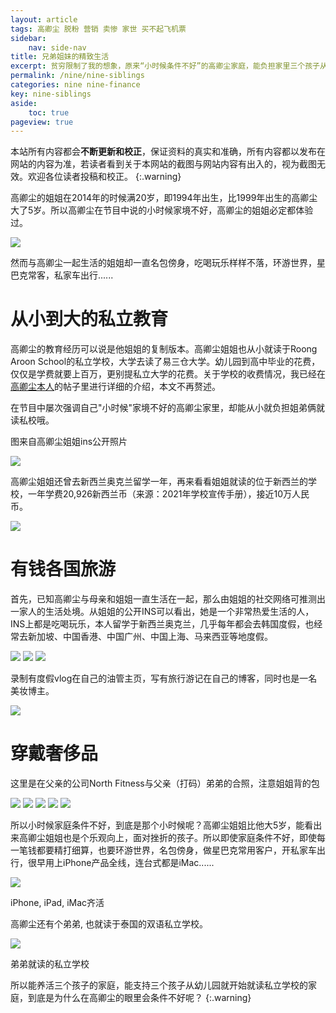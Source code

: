 ```yaml
---
layout: article
tags: 高卿尘 脱粉 营销 卖惨 家世 买不起飞机票
sidebar: 
    nav: side-nav
title: 兄弟姐妹的精致生活
excerpt: 贫穷限制了我的想象，原来“小时候条件不好”的高卿尘家庭，能负担家里三个孩子从幼儿园到大学的私立教育。
permalink: /nine/nine-siblings
categories: nine nine-finance
key: nine-siblings
aside:
    toc: true
pageview: true
---
```


本站所有内容都会**不断更新和校正**，保证资料的真实和准确，所有内容都以发布在网站的内容为准，若读者看到关于本网站的截图与网站内容有出入的，视为截图无效。欢迎各位读者投稿和校正。
{:.warning}

高卿尘的姐姐在2014年的时候满20岁，即1994年出生，比1999年出生的高卿尘大了5岁。所以高卿尘在节目中说的小时候家境不好，高卿尘的姐姐必定都体验过。

<div class="card">
  <div class="card__image">
    <img class="image" src="../assets/images/nine/nine-family/nine-siste-07.png"/>
  </div>
</div>

然而与高卿尘一起生活的姐姐却一直名包傍身，吃喝玩乐样样不落，环游世界，星巴克常客，私家车出行......

# 从小到大的私立教育

高卿尘的教育经历可以说是他姐姐的复制版本。高卿尘姐姐也从小就读于Roong Aroon School的私立学校，大学去读了易三仓大学。幼儿园到高中毕业的花费，仅仅是学费就要上百万，更别提私立大学的花费。关于学校的收费情况，我已经在[高卿尘本人](https://into1-police.github.io/nine/nine-finance)的帖子里进行详细的介绍，本文不再赘述。

在节目中屡次强调自己"小时候"家境不好的高卿尘家里，却能从小就负担姐弟俩就读私校哦。

图来自高卿尘姐姐ins公开照片

<div class="card">
  <div class="card__image">
    <img class="image" src="../assets/images/nine/nine-family/nine-sister-14.JPG"/>
  </div>
</div>

高卿尘姐姐还曾去新西兰奥克兰留学一年，再来看看姐姐就读的位于新西兰的学校，一年学费20,926新西兰币（来源：2021年学校宣传手册），接近10万人民币。 

<div class="card">
  <div class="card__image">
    <img class="image" src="../assets/images/nine/nine-family/nine-sister-06.png"/>
  </div>
</div>

# 有钱各国旅游

首先，已知高卿尘与母亲和姐姐一直生活在一起，那么由姐姐的社交网络可推测出一家人的生活处境。从姐姐的公开INS可以看出，她是一个非常热爱生活的人，INS上都是吃喝玩乐，本人留学于新西兰奥克兰，几乎每年都会去韩国度假，也经常去新加坡、中国香港、中国广州、中国上海、马来西亚等地度假。

<div class="card">
  <div class="card__image">
    <img class="image" src="../assets/images/nine/nine-family/nine-sister-01.png"/>
    <img class="image" src="../assets/images/nine/nine-family/nine-sister-12.jpeg"/>
    <img class="image" src="../assets/images/nine/nine-family/nine-sister-13.jpeg"/>
  </div>
</div>

录制有度假vlog在自己的油管主页，写有旅行游记在自己的博客，同时也是一名美妆博主。

<div class="card">
  <div class="card__image">
    <img class="image" src="../assets/images/nine/nine-family/nine-sister-02.png"/>
  </div>
</div>

# 穿戴奢侈品

这里是在父亲的公司North Fitness与父亲（打码）弟弟的合照，注意姐姐背的包
<div class="card">
  <div class="card__image">
    <img class="image" src="../assets/images/nine/nine-family/nine-sister-03.png"/>
    <img class="image" src="../assets/images/nine/nine-family/nine-sister-04.png"/>
    <img class="image" src="../assets/images/nine/nine-family/nine-sister-09.jpeg"/>
    <img class="image" src="../assets/images/nine/nine-family/nine-sister-10.jpeg"/>
    <img class="image" src="../assets/images/nine/nine-family/nine-sister-11.jpeg"/>
  </div>
</div>

所以小时候家庭条件不好，到底是那个小时候呢？高卿尘姐姐比他大5岁，能看出来高卿尘姐姐也是个乐观向上，面对挫折的孩子。所以即使家庭条件不好，即使每一笔钱都要精打细算，也要环游世界，名包傍身，做星巴克常用客户，开私家车出行，很早用上iPhone产品全线，连台式都是iMac......

<div class="card">
  <div class="card__image">
    <img class="image" src="../assets/images/nine/nine-family/nine-sister-15.jpeg"/>
  </div>
  <div class="card__content">
    <p>iPhone, iPad, iMac齐活</p>
  </div>
</div>

高卿尘还有个弟弟, 也就读于泰国的双语私立学校。

<div class="card">
  <div class="card__image">
    <img class="image" src="../assets/images/nine/nine-family/nine-brother-01.png"/>
  </div>
  <div class="card__content">
    <p>弟弟就读的私立学校</p>
  </div>
</div>

所以能养活三个孩子的家庭，能支持三个孩子从幼儿园就开始就读私立学校的家庭，到底是为什么在高卿尘的眼里会条件不好呢？
{:.warning}
